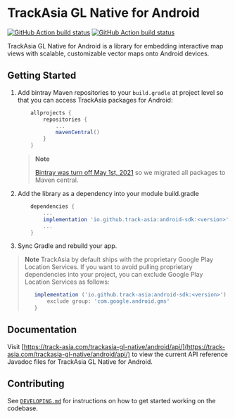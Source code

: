 # TrackAsia GL Native for Android

[![GitHub Action build status](https://github.com/track-asia/trackasia-gl-native/workflows/android-ci/badge.svg)](https://github.com/track-asia/trackasia-gl-native/actions/workflows/android-ci.yml) [![GitHub Action build status](https://github.com/track-asia/trackasia-gl-native/workflows/android-release/badge.svg)](https://github.com/track-asia/trackasia-gl-native/actions/workflows/android-release.yml)

TrackAsia GL Native for Android is a library for embedding interactive map views with scalable, customizable vector maps onto Android devices.

## Getting Started

1. Add bintray Maven repositories to your `build.gradle` at project level so that you can access TrackAsia packages for Android:

    ```gradle
        allprojects {
            repositories {
                ...
                mavenCentral()                
            }
        }
    ```

    > **Note**
    > 
    > [Bintray was turn off May 1st, 2021](https://jfrog.com/blog/into-the-sunset-bintray-jcenter-gocenter-and-chartcenter/) so we migrated all packages to Maven central.

2. Add the library as a dependency into your module build.gradle

    ```gradle
        dependencies {
            ...
            implementation 'io.github.track-asia:android-sdk:<version>'
            ...
        }
    ```

3. Sync Gradle and rebuild your app.

> **Note**
> TrackAsia by default ships with the proprietary Google Play Location Services. If you want to avoid pulling proprietary dependencies into your project, you can exclude Google Play Location Services as follows:
> ```gradle
>    implementation ('io.github.track-asia:android-sdk:<version>') {
>        exclude group: 'com.google.android.gms'
>    }
> ```

## Documentation

Visit [https://track-asia.com/trackasia-gl-native/android/api/](https://track-asia.com/trackasia-gl-native/android/api/) to view the current API reference Javadoc files for TrackAsia GL Native for Android.

## Contributing

See [`DEVELOPING.md`](./DEVELOPING.md) for instructions on how to get started working on the codebase.
